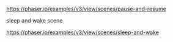 https://phaser.io/examples/v3/view/scenes/pause-and-resume

sleep and wake scene

https://phaser.io/examples/v3/view/scenes/sleep-and-wake

